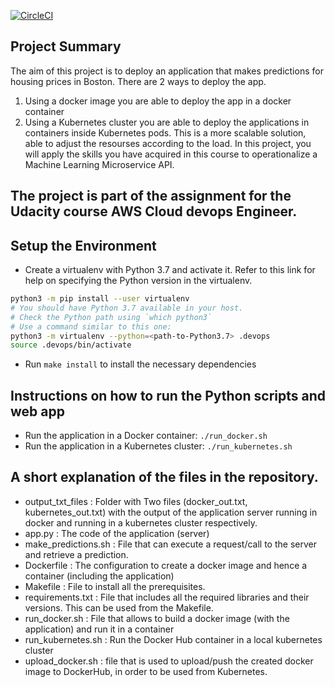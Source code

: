 [![CircleCI](https://app.circleci.com/pipelines/github/DoxopoulosPanos/AWSDevOps_Udacity_4thAssignment?branch=circleci-project-setup.svg?style=svg)](https://app.circleci.com/pipelines/github/DoxopoulosPanos/AWSDevOps_Udacity_4thAssignment?branch=circleci-project-setup)

## Project Summary

The aim of this project is to deploy an application that makes predictions for housing prices in Boston. There are 2 ways to deploy the app. 
1) Using a docker image you are able to deploy the app in a docker container
2) Using a Kubernetes cluster you are able to deploy the applications in containers inside Kubernetes pods. This is a more scalable solution, able to adjust the resourses according to the load.
In this project, you will apply the skills you have acquired in this course to operationalize a Machine Learning Microservice API. 

The project is part of the assignment for the Udacity course AWS Cloud devops Engineer.
---

## Setup the Environment

* Create a virtualenv with Python 3.7 and activate it. Refer to this link for help on specifying the Python version in the virtualenv. 
```bash
python3 -m pip install --user virtualenv
# You should have Python 3.7 available in your host. 
# Check the Python path using `which python3`
# Use a command similar to this one:
python3 -m virtualenv --python=<path-to-Python3.7> .devops
source .devops/bin/activate
```
* Run `make install` to install the necessary dependencies

## Instructions on how to run the Python scripts and web app

- Run the application in a Docker container:  `./run_docker.sh`
- Run the application in a Kubernetes cluster:  `./run_kubernetes.sh`


## A short explanation of the files in the repository.

- output_txt_files : Folder with Two files (docker_out.txt, kubernetes_out.txt) with the output of the application server running in docker and running in a kubernetes cluster respectively.
- app.py : The code of the application (server)
- make_predictions.sh : File that can execute a request/call to the server and retrieve a prediction.
- Dockerfile : The configuration to create a docker image and hence a container (including the application)
- Makefile : File to install all the prerequisites. 
- requirements.txt : File that includes all the required libraries and their versions. This can be used from the Makefile.
- run_docker.sh : File that allows to build a docker image (with the application) and run it in a container
- run_kubernetes.sh : Run the Docker Hub container in a local kubernetes cluster
- upload_docker.sh : file that is used to upload/push the created docker image to DockerHub, in order to be used from Kubernetes.
